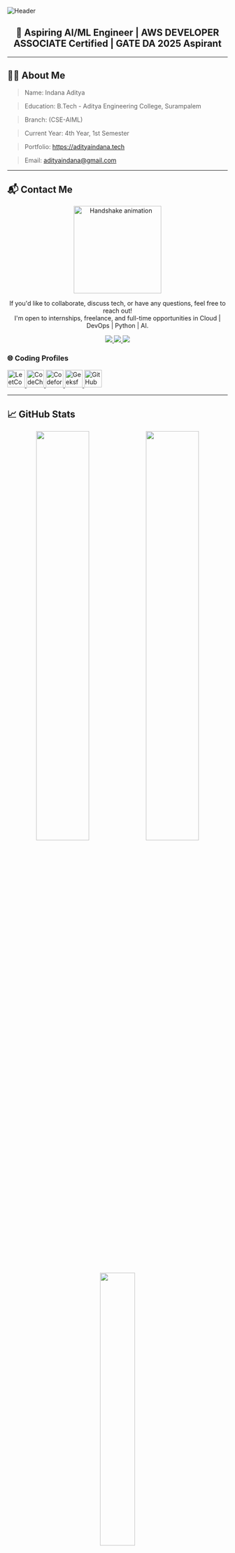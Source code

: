 ![Header](https://capsule-render.vercel.app/api?type=waving&color=0:00C9FF,100:92FE9D&height=250&section=header&text=Hi%20I'm%20Indana%20Aditya👋&fontSize=45&fontColor=ffffff)

<h2 align="center">🚀 Aspiring AI/ML Engineer | AWS DEVELOPER ASSOCIATE Certified | GATE DA 2025 Aspirant</h2>

---

## 🧑‍💻 About Me


> Name: Indana Aditya

> Education: B.Tech - Aditya Engineering College, Surampalem

> Branch: (CSE-AIML)

> Current Year: 4th Year, 1st Semester

> Portfolio: https://adityaindana.tech

> Email: adityaindana@gmail.com
---

## 📬 Contact Me

<p align="center">
  <img src="https://media.giphy.com/media/f3iwJFOVOwuy7K6FFw/giphy.gif" width="200" alt="Handshake animation" />
</p>

<p align="center">
  If you'd like to collaborate, discuss tech, or have any questions, feel free to reach out!<br>
  I'm open to internships, freelance, and full-time opportunities in Cloud | DevOps | Python | AI.
</p>

<p align="center">
  <a href="mailto:adityaindana@gmail.com">
    <img src="https://img.shields.io/badge/Email-adityaindana@gmail.com-D14836?style=for-the-badge&logo=gmail&logoColor=white"/>
  </a>
  <a href="https://www.linkedin.com/in/aditya-indana-899734216" target="_blank">
    <img src="https://img.shields.io/badge/LinkedIn-Profile-0077B5?style=for-the-badge&logo=linkedin&logoColor=white"/>
  </a>
  <a href="https://github.com/22MH1A42G1" target="_blank">
    <img src="https://img.shields.io/badge/GitHub-Portfolio-181717?style=for-the-badge&logo=github&logoColor=white"/>
  </a>
</p>

<h3 align="left">🌐 Coding Profiles</h3>

<p align="left">
  <a href="https://leetcode.com/u/Adityaaaaaaaaaaaaa/" target="_blank">
    <img src="https://cdn.jsdelivr.net/gh/devicons/devicon/icons/leetcode/leetcode-original.svg" alt="LeetCode" width="40" height="40"/>
  </a>
  <a href="https://www.codechef.com/users/a9127416" target="_blank">
    <img src="https://cdn.iconscout.com/icon/free/png-256/codechef-3521354-2944792.png" alt="CodeChef" width="40" height="40"/>
  </a>
  <a href="https://codeforces.com/profile/Indana.Aditya" target="_blank">
    <img src="https://cdn.iconscout.com/icon/free/png-256/codeforces-3521355-2944793.png" alt="Codeforces" width="40" height="40"/>
  </a>
  
  <a href="https://www.geeksforgeeks.org/user/a9127e1at/" target="_blank">
    <img src="https://upload.wikimedia.org/wikipedia/commons/4/43/GeeksforGeeks.svg" alt="GeeksforGeeks" width="40" height="40"/>
  </a>
  <a href="https://github.com/22MH1A42G1" target="_blank">
    <img src="https://cdn.jsdelivr.net/gh/devicons/devicon/icons/github/github-original.svg" alt="GitHub" width="40" height="40"/>
  </a>
</p>

---

## 📈 GitHub Stats

<p align="center">
  <img src="https://github-readme-stats.vercel.app/api?username=22MH1A42G1&show_icons=true&theme=tokyonight&count_private=true" width="49%" />
  <img src="https://github-readme-streak-stats.herokuapp.com/?user=22MH1A42G1&theme=tokyonight" width="49%" />
</p>

<p align="center">
  <img src="https://github-readme-stats.vercel.app/api/top-langs/?username=22MH1A42G1&layout=compact&theme=tokyonight" width="40%"/>
</p>

---

<h3 align="left">🚀 Tech Stack I've Worked With</h3>

<p align="left">
  <!-- Programming Languages -->
  <a href="https://www.python.org/" target="_blank"><img src="https://cdn.jsdelivr.net/gh/devicons/devicon/icons/python/python-original.svg" alt="Python" width="40" height="40"/></a>
  <a href="https://www.java.com/" target="_blank"><img src="https://cdn.jsdelivr.net/gh/devicons/devicon/icons/java/java-original.svg" alt="Java" width="40" height="40"/></a>
  <a href="https://developer.mozilla.org/en-US/docs/Web/JavaScript" target="_blank"><img src="https://cdn.jsdelivr.net/gh/devicons/devicon/icons/javascript/javascript-original.svg" alt="JavaScript" width="40" height="40"/></a>
  <a href="https://www.typescriptlang.org/" target="_blank"><img src="https://cdn.jsdelivr.net/gh/devicons/devicon/icons/typescript/typescript-original.svg" alt="TypeScript" width="40" height="40"/></a>

  <!-- Web Technologies -->
  <a href="https://developer.mozilla.org/en-US/docs/Web/HTML" target="_blank"><img src="https://cdn.jsdelivr.net/gh/devicons/devicon/icons/html5/html5-original.svg" alt="HTML5" width="40" height="40"/></a>
  <a href="https://developer.mozilla.org/en-US/docs/Web/CSS" target="_blank"><img src="https://cdn.jsdelivr.net/gh/devicons/devicon/icons/css3/css3-original.svg" alt="CSS3" width="40" height="40"/></a>
  <a href="https://getbootstrap.com/" target="_blank"><img src="https://cdn.jsdelivr.net/gh/devicons/devicon/icons/bootstrap/bootstrap-original.svg" alt="Bootstrap" width="40" height="40"/></a>
  <a href="https://tailwindcss.com/" target="_blank"><img src="https://cdn.jsdelivr.net/gh/devicons/devicon/icons/tailwindcss/tailwindcss-plain.svg" alt="TailwindCSS" width="40" height="40"/></a>

  <!-- Frontend Libraries & Frameworks -->
  <a href="https://reactjs.org/" target="_blank"><img src="https://cdn.jsdelivr.net/gh/devicons/devicon/icons/react/react-original.svg" alt="React" width="40" height="40"/></a>
  <a href="https://redux.js.org/" target="_blank"><img src="https://cdn.jsdelivr.net/gh/devicons/devicon/icons/redux/redux-original.svg" alt="Redux" width="40" height="40"/></a>

  <!-- Backend -->
  <a href="https://nodejs.org/" target="_blank"><img src="https://cdn.jsdelivr.net/gh/devicons/devicon/icons/nodejs/nodejs-original.svg" alt="Node.js" width="40" height="40"/></a>
  <a href="https://expressjs.com/" target="_blank"><img src="https://cdn.jsdelivr.net/gh/devicons/devicon/icons/express/express-original.svg" alt="Express.js" width="40" height="40"/></a>
  <a href="https://flask.palletsprojects.com/" target="_blank"><img src="https://cdn.jsdelivr.net/gh/devicons/devicon/icons/flask/flask-original.svg" alt="Flask" width="40" height="40"/></a>

  <!-- Databases -->
  <a href="https://www.mysql.com/" target="_blank"><img src="https://cdn.jsdelivr.net/gh/devicons/devicon/icons/mysql/mysql-original.svg" alt="MySQL" width="40" height="40"/></a>
  <a href="https://www.mongodb.com/" target="_blank"><img src="https://cdn.jsdelivr.net/gh/devicons/devicon/icons/mongodb/mongodb-original.svg" alt="MongoDB" width="40" height="40"/></a>
  <a href="https://www.postgresql.org/" target="_blank"><img src="https://cdn.jsdelivr.net/gh/devicons/devicon/icons/postgresql/postgresql-original.svg" alt="PostgreSQL" width="40" height="40"/></a>

  <!-- Cloud & DevOps -->
  <a href="https://aws.amazon.com/" target="_blank"><img src="https://cdn.jsdelivr.net/gh/devicons/devicon/icons/amazonwebservices/amazonwebservices-original.svg" alt="AWS" width="40" height="40"/></a>
  <a href="https://www.docker.com/" target="_blank"><img src="https://cdn.jsdelivr.net/gh/devicons/devicon/icons/docker/docker-original.svg" alt="Docker" width="40" height="40"/></a>
  <a href="https://git-scm.com/" target="_blank"><img src="https://cdn.jsdelivr.net/gh/devicons/devicon/icons/git/git-original.svg" alt="Git" width="40" height="40"/></a>
  <a href="https://github.com/" target="_blank"><img src="https://cdn.jsdelivr.net/gh/devicons/devicon/icons/github/github-original.svg" alt="GitHub" width="40" height="40"/></a>

  <!-- IDEs & Tools -->
  <a href="https://code.visualstudio.com/" target="_blank"><img src="https://cdn.jsdelivr.net/gh/devicons/devicon/icons/vscode/vscode-original.svg" alt="VSCode" width="40" height="40"/></a>
  <a href="https://jupyter.org/" target="_blank"><img src="https://cdn.jsdelivr.net/gh/devicons/devicon/icons/jupyter/jupyter-original.svg" alt="Jupyter" width="40" height="40"/></a>
</p>

---

## 🎥 Just for Fun!

<p align="center">
  <img src="https://media.giphy.com/media/qgQUggAC3Pfv687qPC/giphy.gif" width="300"/>
  <img src="https://media.giphy.com/media/3o7TKtnuHOHHUjR38Y/giphy.gif" width="280"/>
</p>

---

<p align="center">
  <img src="https://readme-typing-svg.herokuapp.com?font=Fira+Code&size=24&duration=3000&pause=1000&color=F75C7E&center=true&vCenter=true&width=435&lines=Thanks+for+visiting+my+profile!;Feel+free+to+connect+%F0%9F%91%8B" />
</p>